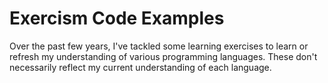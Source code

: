 # Exercism Code Examples

Over the past few years, I've tackled some learning exercises to learn or refresh my understanding of various programming languages. These don't necessarily reflect my current understanding of each language.
